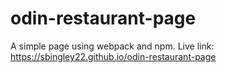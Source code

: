 # odin-restaurant-page
A simple page using webpack and npm.
Live link:
https://sbingley22.github.io/odin-restaurant-page
